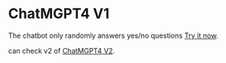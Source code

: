 # ChatMGPT4 V1


The chatbot only randomly answers yes/no questions [Try it now](https://khaledtolba.github.io/ChatMGPT4/).


can check v2 of [ChatMGPT4 V2](https://github.com/KhaledTolba/ChatMGPT4-V2).
